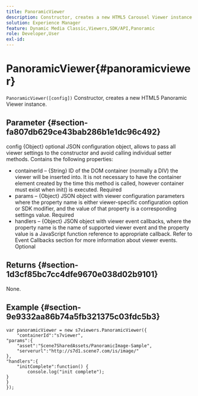 ```yaml
---
title: PanoramicViewer
description: Constructor, creates a new HTML5 Carousel Viewer instance.
solution: Experience Manager
feature: Dynamic Media Classic,Viewers,SDK/API,Panoramic
role: Developer,User
exl-id: 
---
```

# PanoramicViewer{#panoramicviewer}

`PanoramicViewer([config])`
Constructor, creates a new HTML5 Panoramic Viewer instance.

## Parameter {#section-fa807db629ce43bab286b1e1dc96c492}

config
{Object} optional JSON configuration object, allows to pass all viewer settings to the constructor and avoid calling individual setter methods. Contains the following properties:
* containerId – {String} ID of the DOM container (normally a DIV) the viewer will be inserted into. It is not necessary to have the container element created by the time this method is called, however container must exist when init() is executed. Required
* params – {Object} JSON object with viewer configuration parameters where the property name is either viewer-specific configuration option or SDK modifier, and the value of that property is a corresponding settings value. Required
* handlers – {Object} JSON object with viewer event callbacks, where the property name is the name of supported viewer event and the property value is a JavaScript function reference to appropriate callback. Refer to Event Callbacks section for more information about viewer events. Optional


## Returns {#section-1d3cf85bc7cc4dfe9670e038d02b9101}

None.

## Example {#section-9e9332aa86b74a5fb321375c03fdc5b3}

```
var panoramicViewer = new s7viewers.PanoramicViewer({
	"containerId":"s7viewer",
"params":{
	"asset":"Scene7SharedAssets/PanoramicImage-Sample",
	"serverurl":"http://s7d1.scene7.com/is/image/"
},
"handlers":{
	"initComplete":function() {
		console.log("init complete");
}
}
});
```
